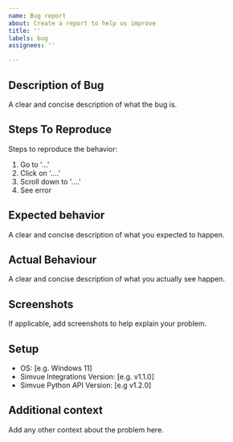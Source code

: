 ```yaml
---
name: Bug report
about: Create a report to help us improve
title: ''
labels: bug
assignees: ''

---
```


## Description of Bug
A clear and concise description of what the bug is.

## Steps To Reproduce
Steps to reproduce the behavior:
1. Go to '...'
2. Click on '....'
3. Scroll down to '....'
4. See error

## Expected behavior
A clear and concise description of what you expected to happen.

## Actual Behaviour
A clear and concise description of what you actually see happen.

## Screenshots
If applicable, add screenshots to help explain your problem.

## Setup
 - OS: [e.g. Windows 11]
 - Simvue Integrations Version: [e.g. v1.1.0]
 - Simvue Python API Version: [e.g v1.2.0]

## Additional context
Add any other context about the problem here.
